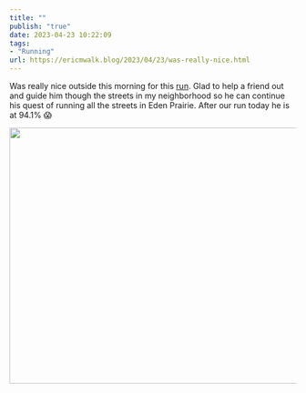 ```yaml
---
title: ""
publish: "true"
date: 2023-04-23 10:22:09
tags:
- "Running"
url: https://ericmwalk.blog/2023/04/23/was-really-nice.html
---
```

Was really nice outside this morning for this [run](http://www.strava.com/activities/8943176493). Glad to help a friend out and guide him though the streets in my neighborhood so he can continue his quest of running all the streets in Eden Prairie. After our run today he is at 94.1% 😱



<img src="uploads/2023/02f15f2c18.jpg" width="600" height="450" alt="">